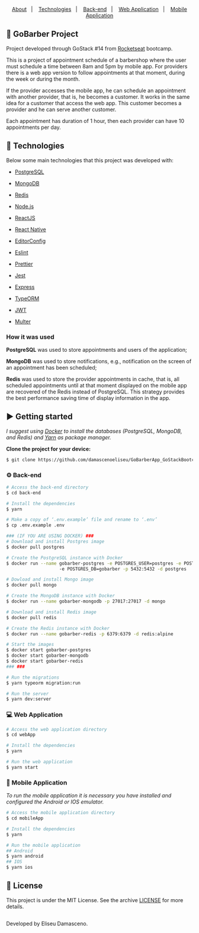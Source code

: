 <p align="center">
  <a href="#barber-gobarber-project">About</a>&nbsp;&nbsp;&nbsp;|&nbsp;&nbsp;&nbsp;
  <a href="#rocket-technologies">Technologies</a>&nbsp;&nbsp;&nbsp;|&nbsp;&nbsp;&nbsp;
  <a href="#gear-back-end">Back-end</a>&nbsp;&nbsp;&nbsp;|&nbsp;&nbsp;&nbsp;
  <a href="#computer-web-application">Web Application</a>&nbsp;&nbsp;&nbsp;|&nbsp;&nbsp;&nbsp;
  <a href="#iphone-mobile-application">Mobile Application</a>
</p>

## :barber: GoBarber Project
Project developed through GoStack #14 from [Rocketseat](https://rocketseat.com.br/) bootcamp.

This is a project of appointment schedule of a barbershop where the user must schedule a time between 8am and 5pm by mobile app. For providers there is a web app version to follow appointments at that moment, during the week or during the month.

If the provider accesses the mobile app, he can schedule an appointment with another provider, that is, he becomes a customer. It works in the same idea for a customer that access the web app. This customer becomes a provider and he can serve another customer.

Each appointment has duration of 1 hour, then each provider can have 10 appointments per day.

## :rocket: Technologies
Below some main technologies that this project was developed with:
- [PostgreSQL](https://www.postgresql.org)
- [MongoDB](https://www.mongodb.com)
- [Redis](https://redis.io)

- [Node.js](https://nodejs.org/en/)
- [ReactJS](https://reactjs.org)
- [React Native](https://reactnative.dev)

- [EditorConfig](https://editorconfig.org/)
- [Eslint](https://eslint.org/)
- [Prettier](https://prettier.io/)

- [Jest](https://jestjs.io/)
- [Express](https://expressjs.com/)
- [TypeORM](https://typeorm.io/#/)
- [JWT](https://jwt.io/)
- [Multer](https://github.com/expressjs/multer)


### How it was used
**PostgreSQL** was used to store appointments and users of the application;

**MongoDB** was used to store notifications, e.g., notification on the screen of an appointment has been scheduled;

**Redis** was used to store the provider appointments in cache, that is, all scheduled appointments until at that moment displayed on the mobile app are recovered of the Redis instead of PostgreSQL. This strategy provides the best performance saving time of display information in the app.

## :arrow_forward: Getting started
*I suggest using [Docker](https://www.docker.com/products/docker-desktop) to install the databases (PostgreSQL, MongoDB, and Redis) and [Yarn](https://yarnpkg.com/getting-started/install) as package manager.*

**Clone the project for your device:**
```bash
$ git clone https://github.com/damascenoeliseu/GoBarberApp_GoStackBootcamp.git
```
### :gear: Back-end
```bash
# Access the back-end directory
$ cd back-end

# Install the dependencies
$ yarn

# Make a copy of ‘.env.example’ file and rename to ‘.env’
$ cp .env.example .env

### (IF YOU ARE USING DOCKER) ###
# Download and install Postgres image
$ docker pull postgres

# Create the PostgreSQL instance with Docker
$ docker run --name gobarber-postgres -e POSTGRES_USER=postgres -e POSTGRES_PASSWORD=docker /
                    -e POSTGRES_DB=gobarber -p 5432:5432 -d postgres

# Dowload and install Mongo image
$ docker pull mongo

# Create the MongoDB instance with Docker
$ docker run --name gobarber-mongodb -p 27017:27017 -d mongo

# Download and install Redis image
$ docker pull redis

# Create the Redis instance with Docker
$ docker run --name gobarber-redis -p 6379:6379 -d redis:alpine

# Start the images
$ docker start gobarber-postgres
$ docker start gobarber-mongodb
$ docker start gobarber-redis
### ###

# Run the migrations
$ yarn typeorm migration:run

# Run the server
$ yarn dev:server
```

### :computer: Web Application
```bash
# Access the web application directory
$ cd webApp

# Install the dependencies
$ yarn

# Run the web application
$ yarn start
```

### :iphone: Mobile Application
*To run the mobile application it is necessary you have installed and configured the Android or IOS emulator.*
```bash
# Access the mobile application directory
$ cd mobileApp

# Install the dependencies
$ yarn

# Run the mobile application
## Android
$ yarn android
## IOS
$ yarn ios
```

## :memo: License
This project is under the MIT License. See the archive [LICENSE](LICENSE) for more details.

##
Developed by Eliseu Damasceno.
